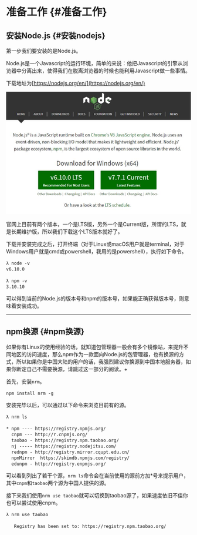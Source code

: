 # 准备工作 {#准备工作}

## 安装Node.js {#安装nodejs}

第一步我们要安装的是Node.js。

Node.js是一个Javascript的运行环境，简单的来说：他把Javascript的引擎从浏览器中分离出来，使得我们在脱离浏览器的时候也能利用Javascript做一些事情。

下载地址为[https://nodejs.org/en/](https://nodejs.org/en/)

![](/assets/1_1.jpg)

官网上目前有两个版本，一个是LTS版，另外一个是Current版，所谓的LTS，就是长期维护版，所以我们下载这个LTS版本就好了。

下载并安装完成之后，打开终端（对于Linux或macOS用户就是terminal，对于Windows用户就是cmd或powershell，我用的是powershell），执行如下命令。

```
λ node -v
v6.10.0

λ npm -v
3.10.10
```

可以得到当前的Node.js的版本号和npm的版本号，如果能正确获得版本号，则意味着安装成功。

---

## npm换源 {#npm换源}

如果你有Linux的使用经验的话，就知道包管理器一般会有多个镜像站，来提升不同地区的访问速度，那么npm作为一款面向Node.js的包管理器，也有换源的方式，所以如果你是中国大陆的用户的话，我强烈建议你换源到中国本地服务器，如果你断定自己不需要换源，请跳过这一部分的阅读。+

首先，安装`nrm`。

```
npm install nrm -g
```

安装完毕以后，可以通过以下命令来浏览目前有的源。

```
λ nrm ls

* npm ---- https://registry.npmjs.org/
  cnpm --- http://r.cnpmjs.org/
  taobao - https://registry.npm.taobao.org/
  nj ----- https://registry.nodejitsu.com/
  rednpm - http://registry.mirror.cqupt.edu.cn/
  npmMirror  https://skimdb.npmjs.com/registry/
  edunpm - http://registry.enpmjs.org/
```

可以看到列出了若干个源，`nrm ls`命令会在当前使用的源前方加\*号来提示用户，其中`cnpm`和`taobao`两个源为中国人提供的源。

接下来我们使用`nrm use taobao`就可以切换到taobao源了，如果速度依旧不佳你也可以尝试使用cnpm。

```
λ nrm use taobao

   Registry has been set to: https://registry.npm.taobao.org/
```



